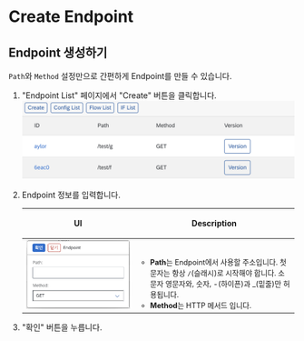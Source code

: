 # Create Endpoint

## Endpoint 생성하기
`Path`와 `Method` 설정만으로 간편하게 Endpoint를 만들 수 있습니다.

1. "Endpoint List" 페이지에서 "Create" 버튼을 클릭합니다.
   ![Image](assets/eai_endpoint_list.png)
2. Endpoint 정보를 입력합니다.

    |UI|<p style="text-align: center;">Description</p>|
    |:---:|----------|
    |![Image](assets/eai_endpoint_info.png)| <br/><ul style="font-size: .8rem;"><li>**Path**는 Endpoint에서 사용할 주소입니다. 첫 문자는 항상 `/`(슬래시)로 시작해야 합니다. 소문자 영문자와, 숫자, -(하이픈)과 _(밑줄)만 허용됩니다.</li><li>**Method**는 HTTP 메서드 입니다.</li></ul>|

3. "확인" 버튼을 누릅니다.